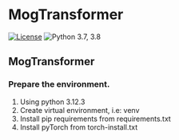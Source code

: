 # MogTransformer
[![License](https://img.shields.io/badge/License-MIT-green.svg)](https://github.com/hpc-inspirasi/MogTransformer/blob/main/LICENSE)
![Python 3.7, 3.8](https://img.shields.io/badge/python-3.7%20%7C%203.8-blue.svg)

## MogTransformer

### Prepare the environment.
1. Using python 3.12.3
2. Create virtual environment, i.e: venv
3. Install pip requirements from requirements.txt
4. Install pyTorch from torch-install.txt
